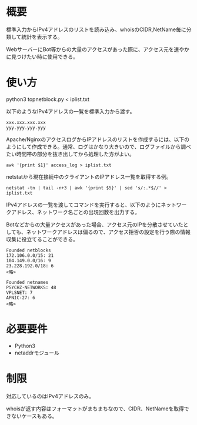 # 概要

標準入力からIPv4アドレスのリストを読み込み、whoisのCIDR,NetName毎に分類して統計を表示する。

WebサーバーにBot等からの大量のアクセスがあった際に、アクセス元を速やかに見つけたい時に使用できる。

# 使い方
python3 topnetblock.py < iplist.txt

以下のようなIPv4アドレスの一覧を標準入力から渡す。

    xxx.xxx.xxx.xxx
    yyy.yyy.yyy.yyy

Apache/NginxのアクセスログからIPアドレスのリストを作成するには、以下のようにして作成できる。通常、ログはかなり大きいので、ログファイルから調べたい時間帯の部分を抜き出してから処理した方がよい。


    awk '{print $1}' access_log > iplist.txt


netstatから現在接続中のクライアントのIPアドレス一覧を取得する例。


    netstat -tn | tail -n+3 | awk '{print $5}' | sed 's/:.*$//' > iplist.txt

IPv4アドレスの一覧を渡してコマンドを実行すると、以下のようにネットワークアドレス、ネットワーク名ごとの出現回数を出力する。

Botなどからの大量アクセスがあった場合、アクセス元のIPを分散させていたとしても、ネットワークアドレスは偏るので、アクセス拒否の設定を行う際の情報収集に役立てることができる。


    Founded netblocks
    172.106.0.0/15: 21
    104.149.0.0/16: 9
    23.228.192.0/18: 6
    <略>
    
    Founded netnames
    PSYCHZ-NETWORKS: 48
    VPLSNET: 7
    APNIC-27: 6
    <略>

# 必要要件

- Python3
- netaddrモジュール

# 制限

対応しているのはIPv4アドレスのみ。

whoisが返す内容はフォーマットがまちまちなので、CIDR、NetNameを取得できないケースもある。

